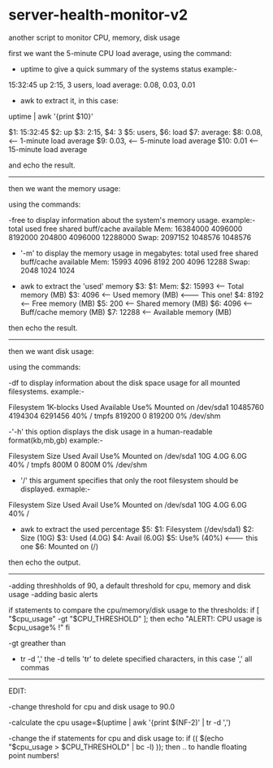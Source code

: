 # server-health-monitor-v2
another script to monitor CPU, memory, disk usage

first we want the 5-minute CPU load average, using the command:

- uptime
to give a quick summary of the systems status 
example:- 

15:32:45 up  2:15,  3 users,  load average: 0.08, 0.03, 0.01 


- awk 
to extract it, in this case:

uptime | awk '{print $10}'

$1: 15:32:45
$2: up
$3: 2:15,
$4: 3
$5: users,
$6: load
$7: average:
$8: 0.08,    <-- 1-minute load average
$9: 0.03,    <-- 5-minute load average
$10: 0.01    <-- 15-minute load average

and echo the result.

----------------------------------------------------------------------
then we want the memory usage:

using the commands:

-free
to display information about the system's memory usage.
example:-
              total        used        free      shared  buff/cache   available
Mem:        16384000     4096000     8192000      204800     4096000    12288000
Swap:       2097152      1048576     1048576

- '-m'
to display the memory usage in megabytes:
          total        used        free      shared  buff/cache   available
Mem:          15993        4096        8192         200        4096       12288
Swap:          2048        1024        1024

- awk
to extract the 'used' memory $3:
$1: Mem:
$2: 15993    <-- Total memory (MB)
$3: 4096     <-- Used memory (MB)   <--- This one!
$4: 8192     <-- Free memory (MB)
$5: 200      <-- Shared memory (MB)
$6: 4096     <-- Buff/cache memory (MB)
$7: 12288    <-- Available memory (MB) 


then echo the result.


-----------------------------------------------------------------------------
then we want disk usage:

using the commands: 

-df 
to display information about the disk space usage for all mounted filesystems.
example:-

Filesystem     1K-blocks    Used Available Use% Mounted on
/dev/sda1       10485760 4194304   6291456  40% /
tmpfs             819200       0    819200   0% /dev/shm


-'-h' 
this option displays the disk usage in a human-readable format(kb,mb,gb)
example:-

Filesystem      Size  Used Avail Use% Mounted on
/dev/sda1        10G  4.0G  6.0G  40% /
tmpfs           800M     0  800M   0% /dev/shm

- '/'
this argument specifies that only the root filesystem should be displayed.
exmaple:-

Filesystem      Size  Used Avail Use% Mounted on
/dev/sda1        10G  4.0G  6.0G  40% /


- awk
to extract the used percentage $5:
$1: Filesystem  (/dev/sda1)
$2: Size        (10G)
$3: Used        (4.0G)
$4: Avail       (6.0G)
$5: Use%        (40%) <--- this one
$6: Mounted on  (/)


then echo the output.

---------------------------------------------------------------
-adding threshholds of 90, a default threshold for cpu, memory and disk usage
-adding basic alerts

if statements to compare the cpu/memory/disk usage to the thresholds:
if [ "$cpu_usage" -gt "$CPU_THRESHOLD" ]; then
	echo "ALERT!: CPU usage is $cpu_usage% !"
fi

-gt 
greather than


- tr -d ','
the -d tells 'tr' to delete specified characters, in this case ',' all commas

-------------------------------------------------------------------
EDIT:

-change threshold for cpu and disk usage to 90.0

-calculate the cpu usage=$(uptime | awk '{print $(NF-2)' | tr -d ',')

-change the if statements for cpu and disk usage to:
	if (( $(echo "$cpu_usage > $CPU_THRESHOLD" | bc -l) )); then ..
to handle floating point numbers!


